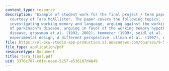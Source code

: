 ```yaml
---
content_type: resource
description: 'Example of student work for the final project / term paper assignment,
  courtesy of Tara McAllister. The paper covers the following topics: introduction,
  investigating working memory and language, arguing against the working memory hypothesis
  of parkinson?s disease, arguing in favor of the working memory hypothesis of parkinson?s
  disease, grossman et al. (1992, 2002), kemmerer (1999), seidl et al. (1995), proposed
  experimental design, A different perspective: ullman et al. (1997), conclusions.'
file: https://ol-ocw-studio-app-production.s3.amazonaws.com/courses/9-591j-language-processing-fall-2004/3376c707cd1eeaae5257e516187d4849_tara_final.pdf
file_type: application/pdf
resourcetype: Document
title: tara_final.pdf
uid: 3376c707-cd1e-eaae-5257-e516187d4849
---
```

